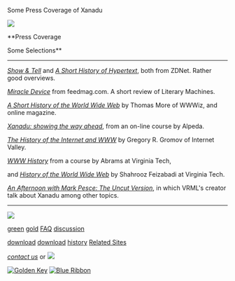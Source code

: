 Some Press Coverage of Xanadu



[![](../images/logo.gif)](../index.html)

**Press
Coverage

Some Selections**

---

*[Show
& Tell](http://www.zdnet.com/zdtv/screensavers_story/0%2C3656%2C2127396-2102293%2C00.html)* and [*A
Short History of Hypertext*](http://www.zdnet.com/yil/content/mag/9611/hyper/hypermain.html), both from ZDNet. Rather good overviews.

[*Miracle
Device*](http://www.feedmag.com/html/document/98.02nelson/intro.html) from feedmag.com. A short review of Literary Machines.

*[A Short History of the
World Wide Web](http://wwwiz.com/issue13/f03.html)* by Thomas More of WWWiz, and online magazine.

[*Xanadu: showing the way
ahead*](http://www.alpeda.com/fr_356.htm), from an on-line course by Alpeda.

*[The History
of the Internet and WWW](http://www.hooked.net/netvalley/intvalxan.html)* by Gregory R. Gromov of Internet Valley.

*[WWW History](http://ei.cs.vt.edu/%7Ewwwbtb/Notes/History.html)*
from a course by Abrams at Virginia Tech,

and [*History
of the World Wide Web*](http://ei.cs.vt.edu/book/chap1/htx_hist.html) by Shahrooz Feizabadi at Virginia Tech.

*[An Afternoon
with Mark Pesce: The Uncut Version](http://www.hyperreal.org/%7Empesce/interview.html)*, in which VRML's creator talk
about Xanadu among other topics.





---

[![](../images/logo.gif)](../index.html)

[green](../green/index.html)
[gold](../gold/index.html)
[FAQ](../FAQ.html)
[discussion](../discussion/index.html)

[download](../green/download/index.html)
[download](../gold/download/index.html)
[history](index.html)
[Related Sites](../related.html)

*[contact us](../contact.html)*
or [![](../images/cmn.gif)](http://www.blindpay.com/crit-me-now.cgi)

[![Golden Key](../images/key.gif)](http://www.privacy.org/ipc/) [![Blue Ribbon](../images/ribbon.gif)](http://mirrors.yahoo.com/eff/blueribbon.html)
